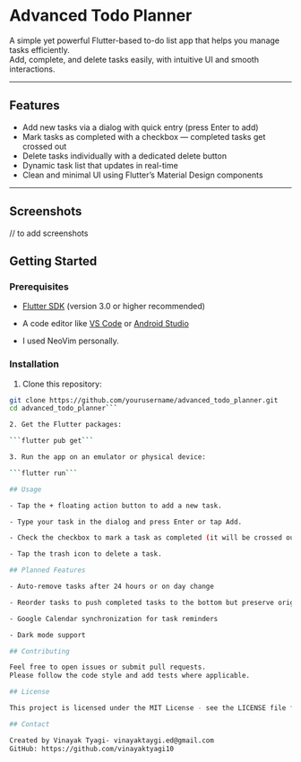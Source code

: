 # Advanced Todo Planner

A simple yet powerful Flutter-based to-do list app that helps you manage tasks efficiently.  
Add, complete, and delete tasks easily, with intuitive UI and smooth interactions.

---

## Features

- Add new tasks via a dialog with quick entry (press Enter to add)
- Mark tasks as completed with a checkbox — completed tasks get crossed out
- Delete tasks individually with a dedicated delete button
- Dynamic task list that updates in real-time
- Clean and minimal UI using Flutter’s Material Design components

---

## Screenshots

// to add screenshots


## Getting Started

### Prerequisites

- [Flutter SDK](https://flutter.dev/docs/get-started/install) (version 3.0 or higher recommended)
- A code editor like [VS Code](https://code.visualstudio.com/) or [Android Studio](https://developer.android.com/studio)

- I used NeoVim personally.

### Installation

1. Clone this repository:

```bash
git clone https://github.com/yourusername/advanced_todo_planner.git
cd advanced_todo_planner```

2. Get the Flutter packages:

```flutter pub get```

3. Run the app on an emulator or physical device: 

```flutter run```

## Usage

- Tap the + floating action button to add a new task.

- Type your task in the dialog and press Enter or tap Add.

- Check the checkbox to mark a task as completed (it will be crossed out).

- Tap the trash icon to delete a task.

## Planned Features

- Auto-remove tasks after 24 hours or on day change

- Reorder tasks to push completed tasks to the bottom but preserve original order

- Google Calendar synchronization for task reminders

- Dark mode support

## Contributing

Feel free to open issues or submit pull requests.
Please follow the code style and add tests where applicable.

## License

This project is licensed under the MIT License - see the LICENSE file for details.

## Contact

Created by Vinayak Tyagi- vinayaktaygi.ed@gmail.com
GitHub: https://github.com/vinayaktyagi10
